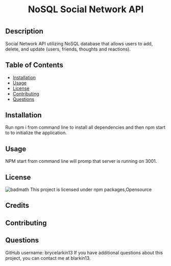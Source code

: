 <h1 align="center">NoSQL Social Network API<h1/>

  ## Description
  Social Network API utilizing NoSQL database that allows users to add, delete, and update (users, friends, thoughts and reactions).

  ## Table of Contents
  * [Installation](#installation)
  * [Usage](#usage)
  * [License](#license)
  * [Contributing](#contributing)
  * [Questions](#questions)
  
  ## Installation
  Run npm i from command line to install all dependencies and then npm start to to initialize the application.

  ## Usage
  NPM start from command line will promp that server is running on 3001.

  ## License
  ![badmath](https://img.shields.io/npm/l/open)
  This project is licensed under npm packages,Opensource
  
  ## Credits
  

  ## Contributing
  

  ## Questions
  GitHub username: brycelarkin13
  If you have additional questions about this project, you can contact me at blarkin13. 
